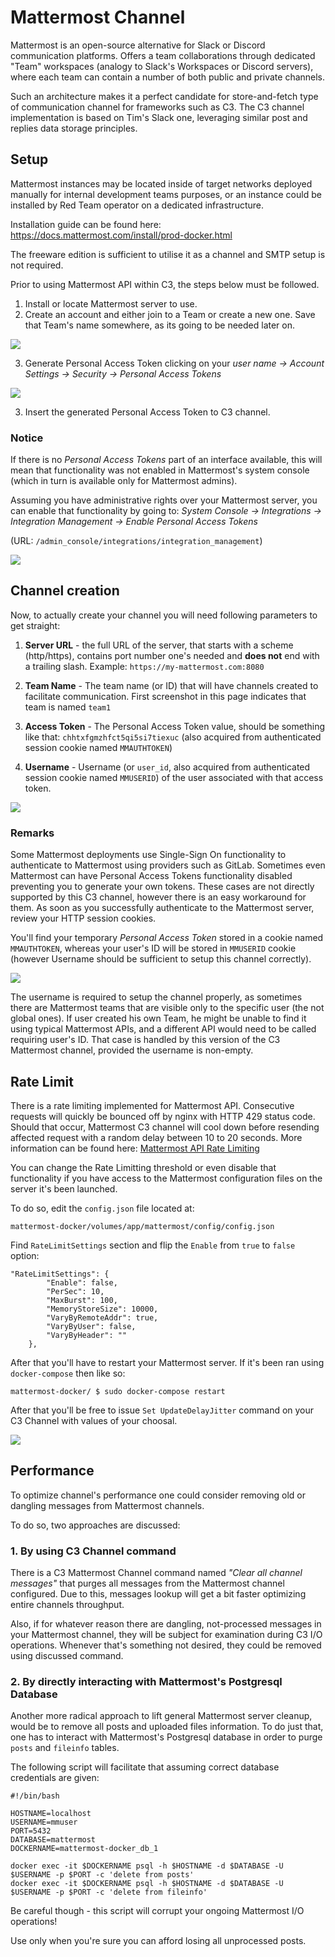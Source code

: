 # Mattermost Channel

Mattermost is an open-source alternative for Slack or Discord communication platforms. 
Offers a team collaborations through dedicated "Team" workspaces (analogy to Slack's Workspaces or Discord servers), where each team can contain a number of both public and private channels. 

Such an architecture makes it a perfect candidate for store-and-fetch type of communication channel for frameworks such as C3. The C3 channel implementation is based on Tim's Slack one, leveraging similar post and replies data storage principles.


## Setup

Mattermost instances may be located inside of target networks deployed manually for internal development teams purposes, or an instance could be installed by Red Team operator on a dedicated infrastructure.

Installation guide can be found here:
https://docs.mattermost.com/install/prod-docker.html

The freeware edition is sufficient to utilise it as a channel and SMTP setup is not required.

Prior to using Mattermost API within C3, the steps below must be followed.
1. Install or locate Mattermost server to use.
2. Create an account and either join to a Team or create a new one. Save that Team's name somewhere, as its going to be needed later on.

![](MattermostImages/1.png)

3. Generate Personal Access Token clicking on your _user name -> Account Settings -> Security -> Personal Access Tokens_

![](MattermostImages/2.png)

3. Insert the generated Personal Access Token to C3 channel.

### Notice

If there is no _Personal Access Tokens_ part of an interface available, this will mean that functionality was not enabled in Mattermost's system console (which in turn is available only for Mattermost admins). 

Assuming you have administrative rights over your Mattermost server, you can enable that functionality by going to:
_System Console -> Integrations -> Integration Management -> Enable Personal Access Tokens_

(URL: `/admin_console/integrations/integration_management`)

![](MattermostImages/3.png)


## Channel creation

Now, to actually create your channel you will need following parameters to get straight:

1. **Server URL** - the full URL of the server, that starts with a scheme (http/https), contains port number one's needed and **does not** end with a trailing slash. Example: `https://my-mattermost.com:8080`

2. **Team Name** - The team name (or ID) that will have channels created to facilitate communication. First screenshot in this page indicates that team is named `team1`

3. **Access Token** - The Personal Access Token value, should be something like that: `chhtxfgmzhfct5qi5si7tiexuc` (also acquired from authenticated session cookie named `MMAUTHTOKEN`)

4. **Username** - Username (or `user_id`, also acquired from authenticated session cookie named `MMUSERID`) of the user associated with that access token.

![](MattermostImages/4.png)


### Remarks

Some Mattermost deployments use Single-Sign On functionality to authenticate to Mattermost using providers such as GitLab. Sometimes even Mattermost can have Personal Access Tokens functionality disabled preventing you to generate your own tokens. These cases are not directly supported by this C3 channel, however there is an easy workaround for them. As soon as you successfully authenticate to the Mattermost server, review your HTTP session cookies.

You'll find your temporary _Personal Access Token_ stored in a cookie named `MMAUTHTOKEN`, whereas your user's ID will be stored in `MMUSERID` cookie (however Username should be sufficient to setup this channel correctly).

![](MattermostImages/6.png)

The username is required to setup the channel properly, as sometimes there are Mattermost teams that are visible only to the specific user (the not global ones). If user created his own Team, he might be unable to find it using typical Mattermost APIs, and a different API would need to be called requiring user's ID. That case is handled by this version of the C3 Mattermost channel, provided the username is non-empty.


## Rate Limit

There is a rate limiting implemented for Mattermost API. Consecutive requests will quickly be bounced off by nginx with HTTP 429 status code. Should that occur, Mattermost C3 channel will cool down before resending affected request with a random delay between 10 to 20 seconds. More information can be found here: [Mattermost API Rate Limiting](https://api.mattermost.com/#tag/rate-limiting)

You can change the Rate Limitting threshold or even disable that functionality if you have access to the Mattermost configuration files on the server it's been launched. 

To do so, edit the `config.json` file located at:

```
mattermost-docker/volumes/app/mattermost/config/config.json
```

Find `RateLimitSettings` section and flip the `Enable` from `true` to `false` option:

```
"RateLimitSettings": {
        "Enable": false,
        "PerSec": 10,
        "MaxBurst": 100,
        "MemoryStoreSize": 10000,
        "VaryByRemoteAddr": true,
        "VaryByUser": false,
        "VaryByHeader": ""
    },
```

After that you'll have to restart your Mattermost server. If it's been ran using `docker-compose` then like so:

```
mattermost-docker/ $ sudo docker-compose restart
```

After that you'll be free to issue `Set UpdateDelayJitter` command on your C3 Channel with values of your choosal.

![](MattermostImages/5.png)


## Performance

To optimize channel's performance one could consider removing old or dangling messages from Mattermost channels.

To do so, two approaches are discussed:

### 1. By using C3 Channel command

There is a C3 Mattermost Channel command named _"Clear all channel messages"_ that purges all messages from the Mattermost channel configured.
Due to this, messages lookup will get a bit faster optimizing entire channels throughput. 

Also, if for whatever reason there are dangling, not-processed messages in your Mattermost channel, they will be subject for examination during C3 I/O operations.
Whenever that's something not desired, they could be removed using discussed command.


### 2. By directly interacting with Mattermost's Postgresql Database

Another more radical approach to lift general Mattermost server cleanup, would be to remove all posts and uploaded files information.
To do just that, one has to interact with Mattermost's Postgresql database in order to purge `posts` and `fileinfo` tables.

The following script will facilitate that assuming correct database credentials are given:

```
#!/bin/bash

HOSTNAME=localhost
USERNAME=mmuser
PORT=5432
DATABASE=mattermost
DOCKERNAME=mattermost-docker_db_1

docker exec -it $DOCKERNAME psql -h $HOSTNAME -d $DATABASE -U $USERNAME -p $PORT -c 'delete from posts'
docker exec -it $DOCKERNAME psql -h $HOSTNAME -d $DATABASE -U $USERNAME -p $PORT -c 'delete from fileinfo'
```

Be careful though - this script will corrupt your ongoing Mattermost I/O operations!

Use only when you're sure you can afford losing all unprocessed posts.
